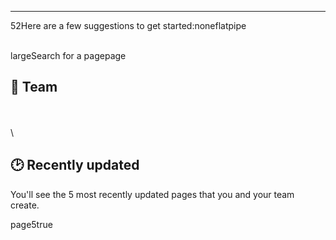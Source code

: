 ------------------------------------------------------------------------

52Here are a few suggestions to get started:noneflatpipe

\
largeSearch for a pagepage

## 🎽 Team

\
\
\

## 🕑 Recently updated

You\'ll see the 5 most recently updated pages that you and your team
create.

page5true
